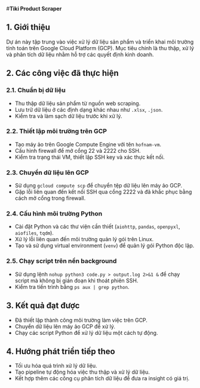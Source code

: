 #**Tiki Product Scraper**
## 1. Giới thiệu

Dự án này tập trung vào việc xử lý dữ liệu sản phẩm và triển khai môi trường tính toán trên Google Cloud Platform (GCP). Mục tiêu chính là thu thập, xử lý và phân tích dữ liệu nhằm hỗ trợ các quyết định kinh doanh.

## 2. Các công việc đã thực hiện

### 2.1. Chuẩn bị dữ liệu

- Thu thập dữ liệu sản phẩm từ nguồn web scraping.
- Lưu trữ dữ liệu ở các định dạng khác nhau như `.xlsx`, `.json`.
- Kiểm tra và làm sạch dữ liệu trước khi xử lý.

### 2.2. Thiết lập môi trường trên GCP

- Tạo máy ảo trên Google Compute Engine với tên `hofnam-vm`.
- Cấu hình firewall để mở cổng 22 và 2222 cho SSH.
- Kiểm tra trạng thái VM, thiết lập SSH key và xác thực kết nối.

### 2.3. Chuyển dữ liệu lên GCP

- Sử dụng `gcloud compute scp` để chuyển tệp dữ liệu lên máy ảo GCP.
- Gặp lỗi liên quan đến kết nối SSH qua cổng 2222 và đã khắc phục bằng cách mở cổng trong firewall.

### 2.4. Cấu hình môi trường Python

- Cài đặt Python và các thư viện cần thiết (`aiohttp`, `pandas`, `openpyxl`, `aiofiles`, `tqdm`).
- Xử lý lỗi liên quan đến môi trường quản lý gói trên Linux.
- Tạo và sử dụng virtual environment (`venv`) để quản lý gói Python độc lập.

### 2.5. Chạy script trên nền background

- Sử dụng lệnh `nohup python3 code.py > output.log 2>&1 &` để chạy script mà không bị gián đoạn khi thoát phiên SSH.
- Kiểm tra tiến trình bằng `ps aux | grep python`.

## 3. Kết quả đạt được

- Đã thiết lập thành công môi trường làm việc trên GCP.
- Chuyển dữ liệu lên máy ảo GCP để xử lý.
- Chạy các script Python để xử lý dữ liệu một cách tự động.

## 4. Hướng phát triển tiếp theo

- Tối ưu hóa quá trình xử lý dữ liệu.
- Tạo pipeline tự động hóa việc thu thập và xử lý dữ liệu.
- Kết hợp thêm các công cụ phân tích dữ liệu để đưa ra insight có giá trị.
